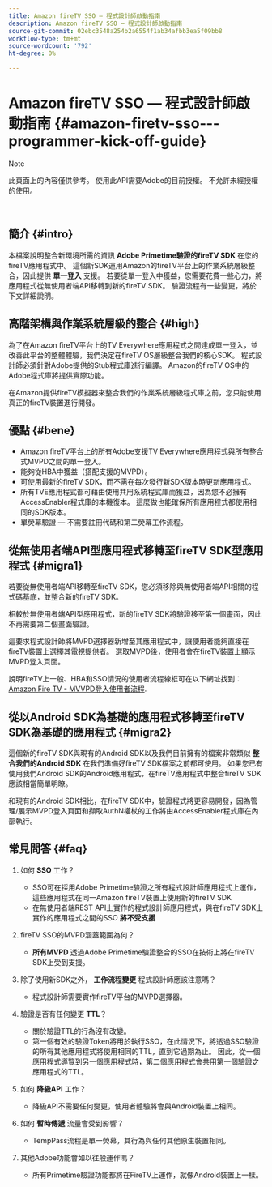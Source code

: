 ```yaml
---
title: Amazon fireTV SSO — 程式設計師啟動指南
description: Amazon fireTV SSO — 程式設計師啟動指南
source-git-commit: 02ebc3548a254b2a6554f1ab34afbb3ea5f09bb8
workflow-type: tm+mt
source-wordcount: '792'
ht-degree: 0%

---
```


# Amazon fireTV SSO — 程式設計師啟動指南 {#amazon-firetv-sso---programmer-kick-off-guide}

>[!NOTE]
>
>此頁面上的內容僅供參考。 使用此API需要Adobe的目前授權。 不允許未經授權的使用。

</br>

## 簡介 {#intro}

本檔案說明整合新環境所需的資訊 **Adobe Primetime驗證的fireTV SDK** 在您的fireTV應用程式中。 這個新SDK運用Amazon的fireTV平台上的作業系統層級整合，因此提供 **單一登入** 支援。 若要從單一登入中獲益，您需要花費一些心力，將應用程式從無使用者端API移轉到新的fireTV SDK。 驗證流程有一些變更，將於下文詳細說明。

## 高階架構與作業系統層級的整合 {#high}

為了在Amazon fireTV平台上的TV Everywhere應用程式之間達成單一登入，並改善此平台的整體體驗，我們決定在fireTV OS層級整合我們的核心SDK。 程式設計師必須針對Adobe提供的Stub程式庫進行編譯。 Amazon的fireTV OS中的Adobe程式庫將提供實際功能。

在Amazon提供fireTV模擬器來整合我們的作業系統層級程式庫之前，您只能使用真正的fireTV裝置進行開發。

## 優點 {#bene}

* Amazon fireTV平台上的所有Adobe支援TV Everywhere應用程式與所有整合式MVPD之間的單一登入。
* 能夠從HBA中獲益（搭配支援的MVPD）。
* 可使用最新的fireTV SDK，而不需在每次發行新SDK版本時更新應用程式。
* 所有TVE應用程式都可藉由使用共用系統程式庫而獲益，因為您不必擁有AccessEnabler程式庫的本機復本。 這麼做也能確保所有應用程式都使用相同的SDK版本。
* 單熒幕驗證 — 不需要註冊代碼和第二熒幕工作流程。

## 從無使用者端API型應用程式移轉至fireTV SDK型應用程式 {#migra1}

若要從無使用者端API移轉至fireTV SDK，您必須移除與無使用者端API相關的程式碼基底，並整合新的fireTV SDK。

相較於無使用者端API型應用程式，新的fireTV SDK將驗證移至第一個畫面，因此不再需要第二個畫面驗證。

這要求程式設計師將MVPD選擇器新增至其應用程式中，讓使用者能夠直接在fireTV裝置上選擇其電視提供者。 選取MVPD後，使用者會在fireTV裝置上顯示MVPD登入頁面。

說明fireTV上一般、HBA和SSO情況的使用者流程線框可在以下網址找到： [Amazon Fire TV - MVVPD登入使用者流程](https://xd.adobe.com/view/9058288e-4b67-43a1-9d5b-5f76ede6c51e/).

## 從以Android SDK為基礎的應用程式移轉至fireTV SDK為基礎的應用程式 {#migra2}

這個新的fireTV SDK與現有的Android SDK以及我們目前擁有的檔案非常類似 **整合我們的Android SDK** <!--http://tve.helpdocsonline.com/android-technical-overview-->在我們準備好fireTV SDK檔案之前都可使用。 如果您已有使用我們Android SDK的Android應用程式，在fireTV應用程式中整合fireTV SDK應該相當簡單明瞭。

和現有的Android SDK相比，在fireTV SDK中，驗證程式將更容易開發，因為管理/展示MVPD登入頁面和擷取AuthN權杖的工作將由AccessEnabler程式庫在內部執行。

## 常見問答 {#faq}

1. 如何 **SSO** 工作？

   * SSO可在採用Adobe Primetime驗證之所有程式設計師應用程式上運作，這些應用程式在同一Amazon fireTV裝置上使用新的fireTV SDK
   * 在無使用者端REST API上實作的程式設計師應用程式，與在fireTV SDK上實作的應用程式之間的SSO **將不受支援**

1. fireTV SSO的MVPD涵蓋範圍為何？

   * **所有MVPD** 透過Adobe Primetime驗證整合的SSO在技術上將在fireTV SDK上受到支援。

1. 除了使用新SDK之外， **工作流程變更** 程式設計師應該注意嗎？

   * 程式設計師需要實作fireTV平台的MVPD選擇器。

1. 驗證是否有任何變更 **TTL**？

   * 關於驗證TTL的行為沒有改變。
   * 第一個有效的驗證Token將用於執行SSO，在此情況下，將透過SSO驗證的所有其他應用程式將使用相同的TTL，直到它過期為止。 因此，從一個應用程式導覽到另一個應用程式時，第二個應用程式會共用第一個驗證之應用程式的TTL。

1. 如何 **降級API** 工作？

   * 降級API不需要任何變更，使用者體驗將會與Android裝置上相同。

1. 如何 **暫時傳遞** 流量會受到影響？

   * TempPass流程是單一熒幕，其行為與任何其他原生裝置相同。

1. 其他Adobe功能會如以往般運作嗎？

   * 所有Primetime驗證功能都將在FireTV上運作，就像Android裝置上一樣。
